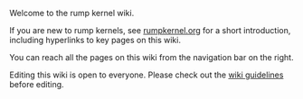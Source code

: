Welcome to the rump kernel wiki.

If you are new to rump kernels, see [rumpkernel.org](http://rumpkernel.org/) for a short introduction, including
hyperlinks to key pages on this wiki.

You can reach all the pages on this wiki from the navigation bar on the right.

Editing this wiki is open to everyone.  Please check out the [wiki guidelines](http://repo.rumpkernel.org/wiki) before editing.